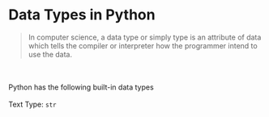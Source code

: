 # Data Types in Python
> In computer science, a data type or simply type is an attribute of data which tells the compiler or interpreter how the programmer intend to use the data.

<br><br>
Python has the following built-in data types <br><br>
Text Type: `str`
<!-- Text Type: ``str`` <br>
Numeric Type: `int`, `float`, `complex` <br> -->
<!-- <img width=1000px src="https://upload.wikimedia.org/wikipedia/commons/thumb/1/10/Python_3._The_standard_type_hierarchy.png/636px-Python_3._The_standard_type_hierarchy.png"> -->
